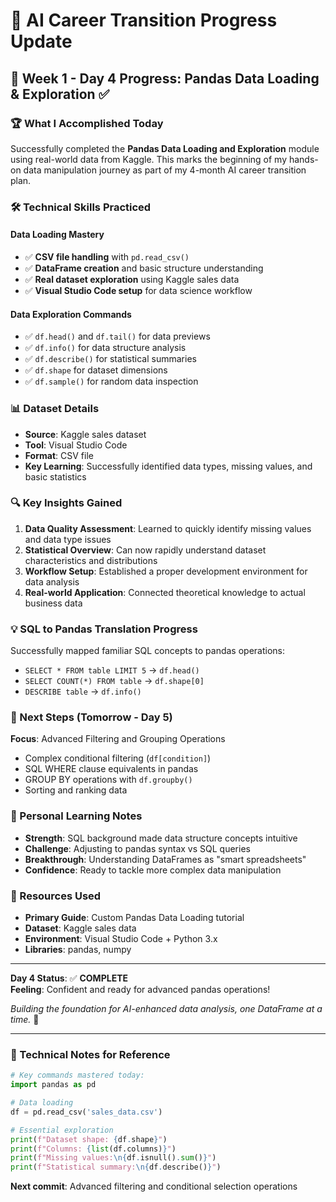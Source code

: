 # 🎯 AI Career Transition Progress Update

## 📅 Week 1 - Day 4 Progress: Pandas Data Loading & Exploration ✅

### 🏆 What I Accomplished Today

Successfully completed the **Pandas Data Loading and Exploration** module using real-world data from Kaggle. This marks the beginning of my hands-on data manipulation journey as part of my 4-month AI career transition plan.

### 🛠️ Technical Skills Practiced

#### Data Loading Mastery
- ✅ **CSV file handling** with `pd.read_csv()`
- ✅ **DataFrame creation** and basic structure understanding
- ✅ **Real dataset exploration** using Kaggle sales data
- ✅ **Visual Studio Code setup** for data science workflow

#### Data Exploration Commands
- ✅ `df.head()` and `df.tail()` for data previews
- ✅ `df.info()` for data structure analysis
- ✅ `df.describe()` for statistical summaries
- ✅ `df.shape` for dataset dimensions
- ✅ `df.sample()` for random data inspection

### 📊 Dataset Details
- **Source**: Kaggle sales dataset
- **Tool**: Visual Studio Code
- **Format**: CSV file
- **Key Learning**: Successfully identified data types, missing values, and basic statistics

### 🔍 Key Insights Gained

1. **Data Quality Assessment**: Learned to quickly identify missing values and data type issues
2. **Statistical Overview**: Can now rapidly understand dataset characteristics and distributions  
3. **Workflow Setup**: Established a proper development environment for data analysis
4. **Real-world Application**: Connected theoretical knowledge to actual business data

### 💡 SQL to Pandas Translation Progress

Successfully mapped familiar SQL concepts to pandas operations:
- `SELECT * FROM table LIMIT 5` → `df.head()`
- `SELECT COUNT(*) FROM table` → `df.shape[0]`
- `DESCRIBE table` → `df.info()`

### 🎯 Next Steps (Tomorrow - Day 5)

**Focus**: Advanced Filtering and Grouping Operations
- Complex conditional filtering (`df[condition]`)
- SQL WHERE clause equivalents in pandas
- GROUP BY operations with `df.groupby()`
- Sorting and ranking data


### 🧠 Personal Learning Notes

- **Strength**: SQL background made data structure concepts intuitive
- **Challenge**: Adjusting to pandas syntax vs SQL queries
- **Breakthrough**: Understanding DataFrames as "smart spreadsheets"
- **Confidence**: Ready to tackle more complex data manipulation

### 🔗 Resources Used

- **Primary Guide**: Custom Pandas Data Loading tutorial
- **Dataset**: Kaggle sales data
- **Environment**: Visual Studio Code + Python 3.x
- **Libraries**: pandas, numpy

---

**Day 4 Status**: ✅ **COMPLETE**  
**Feeling**: Confident and ready for advanced pandas operations!

*Building the foundation for AI-enhanced data analysis, one DataFrame at a time.* 🚀

---

### 📝 Technical Notes for Reference

```python
# Key commands mastered today:
import pandas as pd

# Data loading
df = pd.read_csv('sales_data.csv')

# Essential exploration
print(f"Dataset shape: {df.shape}")
print(f"Columns: {list(df.columns)}")
print(f"Missing values:\n{df.isnull().sum()}")
print(f"Statistical summary:\n{df.describe()}")
```

**Next commit**: Advanced filtering and conditional selection operations
